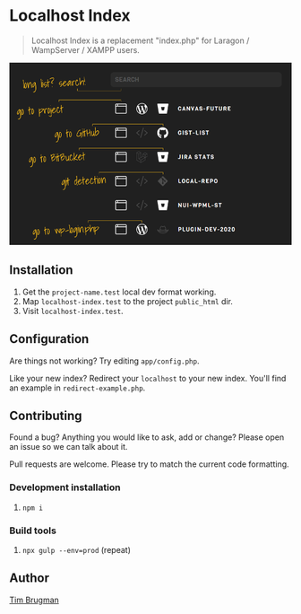 # Localhost Index

> Localhost Index is a replacement "index.php" for Laragon / WampServer / XAMPP users.

![screenshot](/screenshot.png)

## Installation

1. Get the `project-name.test` local dev format working.
1. Map `localhost-index.test` to the project `public_html` dir.
1. Visit `localhost-index.test`.

## Configuration

Are things not working? Try editing `app/config.php`.

Like your new index? Redirect your `localhost` to your new index. You'll find an example in `redirect-example.php`.

## Contributing

Found a bug? Anything you would like to ask, add or change? Please open an issue so we can talk about it.

Pull requests are welcome. Please try to match the current code formatting.

### Development installation

1. `npm i`

### Build tools

1. `npx gulp --env=prod` (repeat)

## Author

[Tim Brugman](https://github.com/Brugman)

